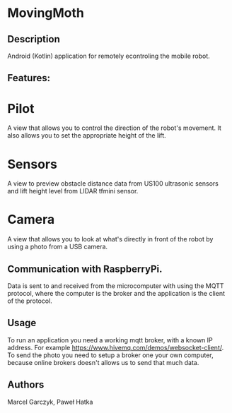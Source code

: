 # MovingMoth



## Description

Android (Kotlin) application for remotely econtroling the mobile robot.

## Features:

# Pilot
A view that allows you to control the direction of the robot's movement. It also allows you to set the appropriate height of the lift.

# Sensors
A view to preview obstacle distance data from US100 ultrasonic sensors and lift height level from LIDAR tfmini sensor.

# Camera
A view that allows you to look at what's directly in front of the robot by using a photo from a USB camera.

## Communication with RaspberryPi.
Data is sent to and received from the microcomputer with using the MQTT protocol, where the computer is the broker and the application is the client of the protocol.

## Usage
To run an application you need a working mqtt broker, with a known IP address. For example https://www.hivemq.com/demos/websocket-client/. To send the photo you need to setup a broker one your own computer, because online brokers doesn't allows us to send that much data.

## Authors
Marcel Garczyk, Paweł Hatka
